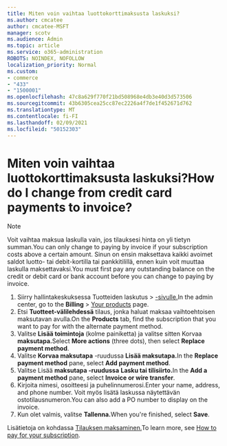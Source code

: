 ```yaml
---
title: Miten voin vaihtaa luottokorttimaksusta laskuksi?
ms.author: cmcatee
author: cmcatee-MSFT
manager: scotv
ms.audience: Admin
ms.topic: article
ms.service: o365-administration
ROBOTS: NOINDEX, NOFOLLOW
localization_priority: Normal
ms.custom:
- commerce
- "433"
- "1500001"
ms.openlocfilehash: 47c8a629f770f21bd508968e4db3e40d3d573506
ms.sourcegitcommit: 43b6305cea25cc87ec2226a4f7de1f452671d762
ms.translationtype: MT
ms.contentlocale: fi-FI
ms.lasthandoff: 02/09/2021
ms.locfileid: "50152303"
---
```

# <a name="how-do-i-change-from-credit-card-payments-to-invoice"></a><span data-ttu-id="c3087-102">Miten voin vaihtaa luottokorttimaksusta laskuksi?</span><span class="sxs-lookup"><span data-stu-id="c3087-102">How do I change from credit card payments to invoice?</span></span>

> [!NOTE]
> <span data-ttu-id="c3087-103">Voit vaihtaa maksua laskulla vain, jos tilauksesi hinta on yli tietyn summan.</span><span class="sxs-lookup"><span data-stu-id="c3087-103">You can only change to paying by invoice if your subscription costs above a certain amount.</span></span> <span data-ttu-id="c3087-104">Sinun on ensin maksettava kaikki avoimet saldot luotto- tai debit-kortilla tai pankkitilillä, ennen kuin voit muuttaa laskulla maksettavaksi.</span><span class="sxs-lookup"><span data-stu-id="c3087-104">You must first pay any outstanding balance on the credit or debit card or bank account before you can change to paying by invoice.</span></span>

1. <span data-ttu-id="c3087-105">Siirry hallintakeskuksessa Tuotteiden laskutus   >  [-sivulle.](https://go.microsoft.com/fwlink/p/?linkid=842054)</span><span class="sxs-lookup"><span data-stu-id="c3087-105">In the admin center, go to the **Billing** > [Your products](https://go.microsoft.com/fwlink/p/?linkid=842054) page.</span></span>
2. <span data-ttu-id="c3087-106">Etsi **Tuotteet-välilehdessä** tilaus, jonka haluat maksaa vaihtoehtoisen maksutavan avulla.</span><span class="sxs-lookup"><span data-stu-id="c3087-106">On the **Products** tab, find the subscription that you want to pay for with the alternate payment method.</span></span>
3. <span data-ttu-id="c3087-107">Valitse **Lisää toimintoja** (kolme painiketta) ja valitse sitten Korvaa **maksutapa.**</span><span class="sxs-lookup"><span data-stu-id="c3087-107">Select **More actions** (three dots), then select **Replace payment method**.</span></span>
4. <span data-ttu-id="c3087-108">Valitse **Korvaa maksutapa** -ruudussa **Lisää maksutapa.**</span><span class="sxs-lookup"><span data-stu-id="c3087-108">In the **Replace payment method** pane, select **Add payment method**.</span></span>
5. <span data-ttu-id="c3087-109">Valitse Lisää **maksutapa -ruudussa** **Lasku tai tilisiirto.**</span><span class="sxs-lookup"><span data-stu-id="c3087-109">In the **Add a payment method** pane, select **Invoice or wire transfer**.</span></span>
6. <span data-ttu-id="c3087-110">Kirjoita nimesi, osoitteesi ja puhelinnumerosi.</span><span class="sxs-lookup"><span data-stu-id="c3087-110">Enter your name, address, and phone number.</span></span> <span data-ttu-id="c3087-111">Voit myös lisätä laskussa näytettävän ostotilausnumeron.</span><span class="sxs-lookup"><span data-stu-id="c3087-111">You can also add a PO number to display on the invoice.</span></span>
7. <span data-ttu-id="c3087-112">Kun olet valmis, valitse **Tallenna.**</span><span class="sxs-lookup"><span data-stu-id="c3087-112">When you're finished, select **Save**.</span></span>

<span data-ttu-id="c3087-113">Lisätietoja on kohdassa [Tilauksen maksaminen.](https://docs.microsoft.com/microsoft-365/commerce/billing-and-payments/pay-for-your-subscription)</span><span class="sxs-lookup"><span data-stu-id="c3087-113">To learn more, see [How to pay for your subscription](https://docs.microsoft.com/microsoft-365/commerce/billing-and-payments/pay-for-your-subscription).</span></span>